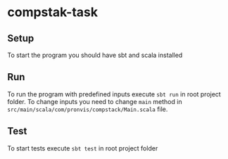 # compstak-task

## Setup 
To start the program you should have sbt and scala installed

## Run
To run the program with predefined inputs execute `sbt run` in root project folder. To change inputs you need to change `main` method in `src/main/scala/com/pronvis/compstack/Main.scala` file.
  
## Test
To start tests execute `sbt test` in root project folder